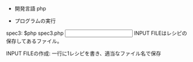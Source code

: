 - 開発言語
 php

- プログラムの実行

spec3:
	$php spec3.php <INPUT FILE>
	INPUT FILEはレシピの保存してあるファイル。

INPUT FILEの作成:
	一行に1レシピを書き、適当なファイル名で保存
